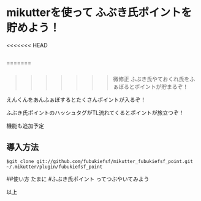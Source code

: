 # mikutterを使って ふぶき氏ポイントを貯めよう！
<<<<<<< HEAD
##
=======
###

>>>>>>> 微修正
ふぶき氏やておくれ氏をふぁぼるとポイントが貯まるぞ！

えんくんをあんふぁぼするとたくさんポイントが入るぞ！

ふぶき氏ポイントのハッシュタグがTL流れてくるとポイントが旅立つぞ！

機能も追加予定


## 導入方法
```$git clone git://github.com/fubukiefsf/mikutter_fubukiefsf_point.git ~/.mikutter/plugin/fubukiefsf_point```

##使い方
たまに #ふぶき氏ポイント ってつぶやいてみよう

以上
